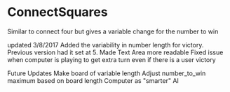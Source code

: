 # ConnectSquares 
Similar to connect four but gives a variable change for the number to win

updated 3/8/2017
Added the variability in number length for victory. Previous version had it set at 5. 
Made Text Area more readable
Fixed issue when computer is playing to get extra turn even if there is a user victory

Future Updates
Make board of variable length
Adjust number_to_win maximum based on board length
Computer as "smarter" AI
